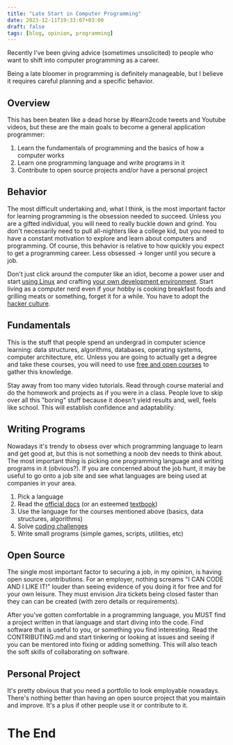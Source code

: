 ```yaml
---
title: "Late Start in Computer Programming"
date: 2023-12-11T19:33:07+03:00
draft: false
tags: [blog, opinion, programming]
---
```


Recently I've been giving advice (sometimes unsolicited) to people who
want to shift into computer programming as a career.

Being a late bloomer in programming is definitely manageable, but I believe it
requires careful planning and a specific behavior.

## Overview
This has been beaten like a dead horse by #learn2code tweets and Youtube
videos, but these are the main goals to become a general application
programmer:

1. Learn the fundamentals of programming and the basics of how a computer works
2. Learn one programming language and write programs in it
3. Contribute to open source projects and/or have a personal project

## Behavior
The most difficult undertaking and, what I think, is the most important factor
for learning programming is the obsession needed to succeed. Unless you are a
gifted individual, you will need to really buckle down and grind. You don't
necessarily need to pull all-nighters like a college kid, but you need to have
a constant motivation to explore and learn about computers and programming.
Of course, this behavior is relative to how quickly you expect to get a
programming career. Less obsessed -> longer until you secure a job.

Don't just click around the computer like an idiot, become a power user and
start [using Linux](https://en.wikipedia.org/wiki/The_Art_of_Unix_Programming)
and crafting [your own development environment](https://www.lazyvim.org/).
Start living as a computer nerd even if your hobby is cooking breakfast foods
and grilling meats or something, forget it for a while. You have to adopt the
[hacker culture](https://en.wikipedia.org/wiki/Hacker_culture#Programming).

## Fundamentals
This is the stuff that people spend an undergrad in computer science learning:
data structures, algorithms, databases, operating systems, computer
architecture, etc. Unless you are going to actually get a degree and take these
courses, you will need to use [free and open
courses](https://github.com/ossu/computer-science) to gather this knowledge.

Stay away from too many video tutorials. Read through course material and do
the homework and projects as if you were in a class. People love to skip over
all this "boring" stuff because it doesn't yield results and, well, feels like
school. This will establish confidence and adaptability.

## Writing Programs
Nowadays it's trendy to obsess over which programming language to learn and get
good at, but this is not something a noob dev needs to think about. The most
important thing is picking one programming language and writing programs in it
(obvious?). If you are concerned about the job hunt, it may be useful to go
onto a job site and see what languages are being used at companies in your
area.

1. Pick a language
2. Read the [official docs](https://doc.rust-lang.org/book/) (or an esteemed
   [textbook](https://en.wikipedia.org/wiki/Structure_and_Interpretation_of_Computer_Programs))
3. Use the language for the courses mentioned above (basics, data structures,
   algorithms)
4. Solve [coding challenges](https://adventofcode.com/)
5. Write small programs (simple games, scripts, utilities, etc)

## Open Source
The single most important factor to securing a job, in my opinion, is having
open source contributions. For an employer, nothing screams "I CAN CODE AND I
LIKE IT!" louder than seeing evidence of you doing it for free and for your own
leisure. They must envision Jira tickets being closed faster than they can can
be created (with zero details or requirements).

After you've gotten comfortable in a programming language, you MUST find a
project written in that language and start diving into the code. Find software
that is useful to you, or something you find interesting. Read the
CONTRIBUTING.md and start tinkering or looking at issues and seeing if you can
be mentored into fixing or adding something. This will also teach the soft
skills of collaborating on software.

## Personal Project
It's pretty obvious that you need a portfolio to look employable nowadays.
There's nothing better than having an open source project that you maintain and
improve. It's a plus if other people use it or contribute to it.

# The End
